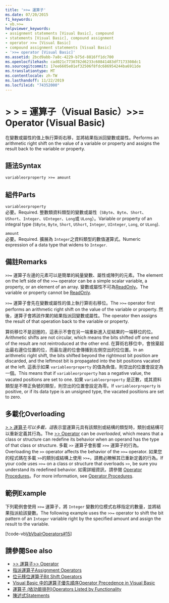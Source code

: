 ```yaml
---
title: '>>= 運算子'
ms.date: 07/20/2015
f1_keywords:
- vb.>>=
helpviewer_keywords:
- assignment statements [Visual Basic], compound
- statements [Visual Basic], compound assignment
- operator >>= [Visual Basic]
- compound assignment statements [Visual Basic]
- '>>= operator [Visual Basic]'
ms.assetid: 2bcd9abb-7a8c-4229-b75d-8816ff1dc700
ms.openlocfilehash: cad021c7730782d6233c60841483df7173308dc1
ms.sourcegitcommit: 17ee6605e01ef32506f8fdc686954244ba6911de
ms.translationtype: MT
ms.contentlocale: zh-TW
ms.lasthandoff: 11/22/2019
ms.locfileid: "74352000"
---
```

# <a name="-operator-visual-basic"></a><span data-ttu-id="94942-102">> > = 運算子（Visual Basic）</span><span class="sxs-lookup"><span data-stu-id="94942-102">>>= Operator (Visual Basic)</span></span>
<span data-ttu-id="94942-103">在變數或屬性的值上執行算術右移，並將結果指派回變數或屬性。</span><span class="sxs-lookup"><span data-stu-id="94942-103">Performs an arithmetic right shift on the value of a variable or property and assigns the result back to the variable or property.</span></span>  
  
## <a name="syntax"></a><span data-ttu-id="94942-104">語法</span><span class="sxs-lookup"><span data-stu-id="94942-104">Syntax</span></span>  
  
```vb  
variableorproperty >>= amount  
```  
  
## <a name="parts"></a><span data-ttu-id="94942-105">組件</span><span class="sxs-lookup"><span data-stu-id="94942-105">Parts</span></span>  
 `variableorproperty`  
 <span data-ttu-id="94942-106">必要。</span><span class="sxs-lookup"><span data-stu-id="94942-106">Required.</span></span> <span data-ttu-id="94942-107">整數類資料類型的變數或屬性（`SByte`、`Byte`、`Short`、`UShort`、`Integer`、`UInteger`、`Long`或 `ULong`）。</span><span class="sxs-lookup"><span data-stu-id="94942-107">Variable or property of an integral type (`SByte`, `Byte`, `Short`, `UShort`, `Integer`, `UInteger`, `Long`, or `ULong`).</span></span>  
  
 `amount`  
 <span data-ttu-id="94942-108">必要。</span><span class="sxs-lookup"><span data-stu-id="94942-108">Required.</span></span> <span data-ttu-id="94942-109">擴展為 `Integer`之資料類型的數值運算式。</span><span class="sxs-lookup"><span data-stu-id="94942-109">Numeric expression of a data type that widens to `Integer`.</span></span>  
  
## <a name="remarks"></a><span data-ttu-id="94942-110">備註</span><span class="sxs-lookup"><span data-stu-id="94942-110">Remarks</span></span>  
 <span data-ttu-id="94942-111">`>>=` 運算子左邊的元素可以是簡單的純量變數、屬性或陣列的元素。</span><span class="sxs-lookup"><span data-stu-id="94942-111">The element on the left side of the `>>=` operator can be a simple scalar variable, a property, or an element of an array.</span></span> <span data-ttu-id="94942-112">變數或屬性不可為[ReadOnly](../../../visual-basic/language-reference/modifiers/readonly.md)。</span><span class="sxs-lookup"><span data-stu-id="94942-112">The variable or property cannot be [ReadOnly](../../../visual-basic/language-reference/modifiers/readonly.md).</span></span>  
  
 <span data-ttu-id="94942-113">`>>=` 運算子會先在變數或屬性的值上執行算術右移位。</span><span class="sxs-lookup"><span data-stu-id="94942-113">The `>>=` operator first performs an arithmetic right shift on the value of the variable or property.</span></span> <span data-ttu-id="94942-114">然後，運算子會將該作業的結果指派回變數或屬性。</span><span class="sxs-lookup"><span data-stu-id="94942-114">The operator then assigns the result of that operation back to the variable or property.</span></span>  
  
 <span data-ttu-id="94942-115">算術移位不是迴圈的，這表示不會在另一端重新進入從結果的一端移位的位。</span><span class="sxs-lookup"><span data-stu-id="94942-115">Arithmetic shifts are not circular, which means the bits shifted off one end of the result are not reintroduced at the other end.</span></span> <span data-ttu-id="94942-116">在算術右移位中，會捨棄超出最右邊位位置的位，而最左邊的位會傳播到左側空出的位位置。</span><span class="sxs-lookup"><span data-stu-id="94942-116">In an arithmetic right shift, the bits shifted beyond the rightmost bit position are discarded, and the leftmost bit is propagated into the bit positions vacated at the left.</span></span> <span data-ttu-id="94942-117">這表示如果 `variableorproperty` 的值為負值，則空出的位置會設定為一個。</span><span class="sxs-lookup"><span data-stu-id="94942-117">This means that if `variableorproperty` has a negative value, the vacated positions are set to one.</span></span> <span data-ttu-id="94942-118">如果 `variableorproperty` 是正數，或其資料類型是不帶正負號的類型，則空出的位置會設定為零。</span><span class="sxs-lookup"><span data-stu-id="94942-118">If `variableorproperty` is positive, or if its data type is an unsigned type, the vacated positions are set to zero.</span></span>  
  
## <a name="overloading"></a><span data-ttu-id="94942-119">多載化</span><span class="sxs-lookup"><span data-stu-id="94942-119">Overloading</span></span>  
 <span data-ttu-id="94942-120">[> > 運算子](../../../visual-basic/language-reference/operators/right-shift-operator.md)*可以多載，這*表示當運算元具有該類別或結構的類型時，類別或結構可以重新定義其行為。</span><span class="sxs-lookup"><span data-stu-id="94942-120">The [>> Operator](../../../visual-basic/language-reference/operators/right-shift-operator.md) can be *overloaded*, which means that a class or structure can redefine its behavior when an operand has the type of that class or structure.</span></span> <span data-ttu-id="94942-121">多載 `>>` 運算子會影響 `>>=` 運算子的行為。</span><span class="sxs-lookup"><span data-stu-id="94942-121">Overloading the `>>` operator affects the behavior of the `>>=` operator.</span></span> <span data-ttu-id="94942-122">如果您的程式碼在多載 `>>`的類別或結構上使用 `>>=`，請務必瞭解其已重新定義的行為。</span><span class="sxs-lookup"><span data-stu-id="94942-122">If your code uses `>>=` on a class or structure that overloads `>>`, be sure you understand its redefined behavior.</span></span> <span data-ttu-id="94942-123">如需詳細資訊，請參閱 [Operator Procedures](../../../visual-basic/programming-guide/language-features/procedures/operator-procedures.md)。</span><span class="sxs-lookup"><span data-stu-id="94942-123">For more information, see [Operator Procedures](../../../visual-basic/programming-guide/language-features/procedures/operator-procedures.md).</span></span>  
  
## <a name="example"></a><span data-ttu-id="94942-124">範例</span><span class="sxs-lookup"><span data-stu-id="94942-124">Example</span></span>  
 <span data-ttu-id="94942-125">下列範例會使用 `>>=` 運算子，將 `Integer` 變數的位模式右移指定的數量，並將結果指派給該變數。</span><span class="sxs-lookup"><span data-stu-id="94942-125">The following example uses the `>>=` operator to shift the bit pattern of an `Integer` variable right by the specified amount and assign the result to the variable.</span></span>  
  
 [!code-vb[VbVbalrOperators#15](~/samples/snippets/visualbasic/VS_Snippets_VBCSharp/VbVbalrOperators/VB/Class1.vb#15)]  
  
## <a name="see-also"></a><span data-ttu-id="94942-126">請參閱</span><span class="sxs-lookup"><span data-stu-id="94942-126">See also</span></span>

- [<span data-ttu-id="94942-127">>> 運算子</span><span class="sxs-lookup"><span data-stu-id="94942-127">>> Operator</span></span>](../../../visual-basic/language-reference/operators/right-shift-operator.md)
- [<span data-ttu-id="94942-128">指派運算子</span><span class="sxs-lookup"><span data-stu-id="94942-128">Assignment Operators</span></span>](../../../visual-basic/language-reference/operators/assignment-operators.md)
- [<span data-ttu-id="94942-129">位元移位運算子</span><span class="sxs-lookup"><span data-stu-id="94942-129">Bit Shift Operators</span></span>](../../../visual-basic/language-reference/operators/bit-shift-operators.md)
- [<span data-ttu-id="94942-130">Visual Basic 中的運算子優先順序</span><span class="sxs-lookup"><span data-stu-id="94942-130">Operator Precedence in Visual Basic</span></span>](../../../visual-basic/language-reference/operators/operator-precedence.md)
- [<span data-ttu-id="94942-131">運算子 (依功能排列)</span><span class="sxs-lookup"><span data-stu-id="94942-131">Operators Listed by Functionality</span></span>](../../../visual-basic/language-reference/operators/operators-listed-by-functionality.md)
- [<span data-ttu-id="94942-132">陳述式</span><span class="sxs-lookup"><span data-stu-id="94942-132">Statements</span></span>](../../../visual-basic/programming-guide/language-features/statements.md)
